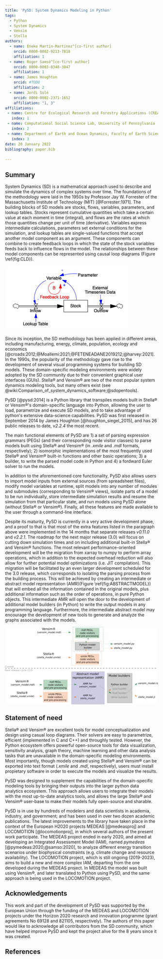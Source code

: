 ```yaml
---
title: 'PySD: System Dynamics Modeling in Python'
tags:
  - Python
  - System Dynamics
  - Vensim
  - Stella
authors:
  - name: Eneko Martin-Martinez^[co-first author]
    orcid: 0000-0002-9213-7818
    affiliation: 1
  - name: Roger Samsó^[co-first author]
    orcid: 0000-0003-0348-3047
    affiliation: 1
  - name: James Houghton
    orcid: #TODO
    affiliation: 2
  - name: Jordi Solé
    orcid: 0000-0002-2371-1652
    affiliation: "1, 3"
affiliations:
 - name: Centre for Ecological Research and Forestry Applications (CREAF)
   index: 1
 - name: Computational Social Science Lab, University of Pennsylvania
   index: 2
 - name: Department of Earth and Ocean Dynamics, Faculty of Earth Sciences, University of Barcelona
   index: 3
date: 20 January 2022
bibliography: paper.bib

---
```


## Summary

System Dynamics (SD) is a mathematical approach used to describe and simulate the dynamics of complex systems over time. The foundations of the methodology were laid in the 1950s by Professor Jay W. Forrester of the Massachusetts Institute of Technology (MIT) [@Forrester:1971]. The building blocks of SD models are stocks, flows, variables, parameters, and lookup tables. Stocks represent cumulative quantities which take a certain value at each moment in time (integral), and flows are the rates at which those quantities change per unit of time (derivative). Variables express intermediate calculations, parameters set external conditions for the simulation, and lookup tables are single-valued functions that accept another model component as an argument. These components can combine to create feedback loops in which the state of the stock variables feeds back to influence flows in the model. The relationships between these model components can be represented using causal loop diagrams (Figure \ref{fig:CLD}).

![An example Causal Loop Diagram showing how the various components of system dynamics models are visualized by domain-specific modeling environments. \label{fig:CLD}](CLD_example.png)

Since its inception, the SD methodology has been applied in different areas, including manufacturing, energy, climate, population, ecology and economics [@croads:2012;@Moallemi:2021;@FETENEADANE2019212;@harvey:2021]. In the 1990s, the popularity of the methodology gave rise to the development of several visual programming systems for building SD models. These domain-specific modeling environments were widely adopted by the SD community due to their convenient graphical user interfaces (GUIs). Stella&#174; and Vensim&#174; are two of the most popular system dynamics modeling tools, but many others exist (see @wiki:Comparison_of_system_dynamics_software;@sdopentools). 

PySD [@pysd:2014] is a Python library that transpiles models built in Stella&#174; or Vensim&#174;'s domain-specific language into Python, allowing the user to load, parametrize and execute SD models, and to take advantage of python's extensive data-science capabilities. PySD was first released in September 2014 by James Houghton [@houghton_siegel_2015], and has 26 public releases to date, *v2.2.4* the most recent. 

The main functional elements of PySD are 1) a set of parsing expression grammars (PEGs) (and their corresponding node visitor classes) to parse models built using Stella&#174; and Vensim&#174; (in *.xmile* and *.mdl* formats, respectively); 2) isomorphic implementations of the most frequently used Stella&#174; and Vensim&#174; built-in functions and other basic operations; 3) a builder, to write the parsed model code in Python and 4) a fordward Euler solver to run the models.

In addition to the aforementioned core functionality, PySD also allows users to import model inputs from external sources (from spreadsheet files), modify model variables at runtime, split models into any number of modules and submodules (corresponding to Vensim&#174; views), isolate parts of a model to be run individually, store intermediate simulation results and resume the simulation from that particular state, and run models using PySD alone (without Stella&#174; or Vensim&#174;). Finally, all these features are made available to the user through a command-line interface.

Despite its maturity, PySD is currently in a very active development phase, and a proof to that is that most of the extra features listed in the paragraph above were implemented in the 14 months that separate releases *v0.11.0* and *v2.2.1*. The roadmap for the next major release (3.0) will focus on cutting down simulation times and on including additional built-in Stella&#174; and Vensim&#174; functions. The most relevant performance-oriented development will be the migration from xarray to numpy to perform array operations, which in addition to the expected overhead reduction will also allow for further potential model optimizations (i.e. JIT compilation). This migration will be facilitated by an even larger development scheduled for the 3.0 release, which corresponds to isolating the parsing process from the building process. This will be achieved by creating an intermediate or abstract model representation (AMR)(Figure \ref{fig:ABSTRACTMODEL}) that will embed all the information contained in the original models, plus additional information such as the order of operations, in pure Python objects. This intermediate AMR will open the door to the development of additional model builders (in Python) to write the output models in any programming language. Furthermore, the intermediate abstract model may encourage the development of new tools to generate and analyze the graphs associated with the models. 

![Comparison of the current and upcoming model parsing-building logic in PySD. NOTE: only the Python model builder will be included in release 3.0. \label{fig:ABSTRACTMODEL}](abstract_model.png)

## Statement of need

Stella&#174; and Vensim&#174; are excellent tools for model conceptualization and design using casual loop diagrams. Their solvers are easy to parametrize, efficient (implemented in C and C++) and throughly tested. However, the Python ecosystem offers powerful open-source tools for data visualization, sensitivity analysis, graph theory, machine learning and other data analysis tasks that are unavailable in the domain-specific modeling environments. Most importantly, though models created using Stella&#174; and Vensim&#174; can be exported into text format (*.xmile* and *.mdl*, respectively), users must install propietary software in order to execute the models and visualize the results. 

PySD was designed to supplement the capabilities of the domain-specific modeling tools by bringing their outputs into the larger python data analytics ecosystem. This approach allows users to integrate their models with the most up-to-date analytics tools, and allows the large Stella&#174; and Vensim&#174; user-base to make their models fully open-source and sharable.

PySD is in use by hundreds of modelers and data scientists in academia, industry, and government; and has been used in over two dozen academic publications. The latest improvements to the library have taken place in the context of the European H2020 projects MEDEAS [@medeasproj] and LOCOMOTION [@locomotionproj], in which several authors of the present work participate. The MEDEAS project ended in early 2020, and aimed at developing an Integrated Assessment Model (IAM), named *pymedeas* [@pymedeas:2020;@samso:2020], to analyze different energy transition scenarios under biophysical constraints (e.g. climate change and resource availability). The LOCOMOTION project, which is still ongoing (2019-2023), aims to build a new and more complex IAM, departing from the one developed during the MEDEAS project. In MEDEAS the model was built using Vensim&#174;, and later translated to Python using PySD, and the same approach is being used in the LOCOMOTION project.

## Acknowledgements

This work and part of the development of PySD was supported by the European Union through the funding of the MEDEAS and LOCOMOTION projects under the Horizon 2020 research and innovation programme (grant agreements No 69128 and 821105, respectively).
The authors of this paper would like to acknowledge all contributors from the SD community, which have helped improve PySD and kept the project alive for the 8 years since it was created. 

## References

